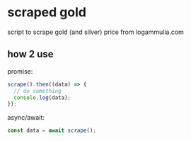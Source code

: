 # scraped gold

script to scrape gold (and silver) price from logammulia.com

## how 2 use

promise:

```js
scrape().then((data) => {
  // do something
  console.log(data);
});
```

async/await:

```js
const data = await scrape();
```
